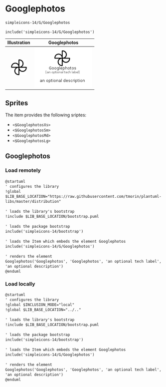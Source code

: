 # Googlephotos


```text
simpleicons-14/G/Googlephotos
```

```text
include('simpleicons-14/G/Googlephotos')
```



| Illustration | Googlephotos |
| :---: | :---: |
| ![illustration for Illustration](../../simpleicons-14/G/Googlephotos.png) | ![illustration for Googlephotos](../../simpleicons-14/G/Googlephotos.Local.png) |



## Sprites
The item provides the following sriptes:

- `<$GooglephotosXs>`
- `<$GooglephotosSm>`
- `<$GooglephotosMd>`
- `<$GooglephotosLg>`





## Googlephotos

### Load remotely
```plantuml
@startuml
' configures the library
!global $LIB_BASE_LOCATION="https://raw.githubusercontent.com/tmorin/plantuml-libs/master/distribution"

' loads the library's bootstrap
!include $LIB_BASE_LOCATION/bootstrap.puml

' loads the package bootstrap
include('simpleicons-14/bootstrap')

' loads the Item which embeds the element Googlephotos
include('simpleicons-14/G/Googlephotos')

' renders the element
Googlephotos('Googlephotos', 'Googlephotos', 'an optional tech label', 'an optional description')
@enduml
```

### Load locally
```plantuml
@startuml
' configures the library
!global $INCLUSION_MODE="local"
!global $LIB_BASE_LOCATION="../.."

' loads the library's bootstrap
!include $LIB_BASE_LOCATION/bootstrap.puml

' loads the package bootstrap
include('simpleicons-14/bootstrap')

' loads the Item which embeds the element Googlephotos
include('simpleicons-14/G/Googlephotos')

' renders the element
Googlephotos('Googlephotos', 'Googlephotos', 'an optional tech label', 'an optional description')
@enduml
```

